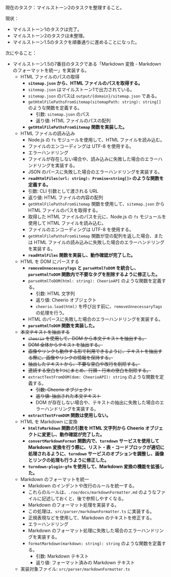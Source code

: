 現在のタスク：マイルストーン2のタスクを整理すること。

現状：
*   マイルストーン1のタスクは完了。
*   マイルストーン2のタスクは未整理。
*   マイルストーン1.5のタスクを順番通りに進めることになった。

次にやること：
*   マイルストーン1.5の7番目のタスクである「Markdown 変換 - Markdown のフォーマットを統一」を実装する。
    *   HTML ファイルのパスの取得
        *   **`sitemap.json` から、HTML ファイルのパスを取得する。**
        *   `sitemap.json` はマイルストーン1で出力されている。
        *   `sitemap.json` のパスは `output/{domain}/sitemap.json` である。
        *   `getHtmlFilePathsFromSitemap(sitemapPath: string): string[]` のような関数を定義する。
            *   引数: `sitemap.json` のパス
            *   返り値: HTML ファイルのパスの配列
        *   **`getHtmlFilePathsFromSitemap` 関数を実装した。**
    *   HTML ファイルの読み込み
        *   Node.js の `fs` モジュールを使用して、HTML ファイルを読み込む。
        *   ファイルのエンコーディングは UTF-8 を使用する。
        *   エラーハンドリング
        *   ファイルが存在しない場合や、読み込みに失敗した場合のエラーハンドリングを実装する。
        *   JSON のパースに失敗した場合のエラーハンドリングを実装する。
        *   **`readHtmlFiles(url: string): Promise<string[]>` のような関数を定義する。**
        *   引数: CLI 引数として渡される URL
        *   返り値: HTML ファイルの内容の配列
        *   `getHtmlFilePathsFromSitemap` 関数を使用して、`sitemap.json` から HTML ファイルのパスを取得する。
        *   取得した HTML ファイルのパスを元に、Node.js の `fs` モジュールを使用して HTML ファイルを読み込む。
        *   ファイルのエンコーディングは UTF-8 を使用する。
        *   `getHtmlFilePathsFromSitemap` 関数が空の配列を返した場合、または HTML ファイルの読み込みに失敗した場合のエラーハンドリングを実装する。
        *   **`readHtmlFiles` 関数を実装し、動作確認が完了した。**
    *   HTML を DOM にパースする
        *   **`removeUnnecessaryTags` と `parseHtmlToDOM` を統合し、`parseHtmlToDOM` 関数内で不要なタグを削除するように修正した。**
        *   `parseHtmlToDOM(html: string): CheerioAPI` のような関数を定義する。
            *   引数: HTML 文字列
            *   返り値: Cheerio オブジェクト
            *   `cheerio.load(html)` を呼び出す前に、`removeUnnecessaryTags` の処理を行う。
        *   HTML のパースに失敗した場合のエラーハンドリングを実装する。
        *   **`parseHtmlToDOM` 関数を実装した。**
    *   ~~本文テキストを抽出する~~
        *   ~~`cheerio` を使用して、DOM から本文テキストを抽出する。~~
        *   ~~DOM 全体からテキストを抽出する。~~
        *   ~~画像やリンクも動作する形で利用できるように、テキストを抽出する際に、画像やリンクの情報を保持する。~~
        *   ~~抽出したテキストから、不要な空白や改行を削除する。~~
        *   ~~連続する空白を1つにまとめ、行頭・行末の空白を削除する。~~
        *   `extractTextFromDOM(dom: CheerioAPI): string` のような関数を定義する。
            *   ~~引数: Cheerio オブジェクト~~
            *   ~~返り値: 抽出された本文テキスト~~
            *   DOM が存在しない場合や、テキストの抽出に失敗した場合のエラーハンドリングを実装する。
        *   **`extractTextFromDOM` 関数は使用しない。**
    *   HTML を Markdown に変換
        *   **`htmlToMarkdown` 関数の引数を HTML 文字列から Cheerio オブジェクトに変更し、動作確認が完了した。**
        *   **`convertMarkdownFormat` 関数内で、`turndown` サービスを使用して Markdown 変換を行う際に、リスト・表・コードブロックが適切に処理されるように、`turndown` サービスのオプションを調整し、画像とリンクの処理も行うように修正した。**
        *   **`turndown-plugin-gfm` を使用して、Markdown 変換の機能を拡張した。**
    *   Markdown のフォーマットを統一
        *   Markdown のインデントや改行のルールを統一する。
        *   これらのルールは、`.roo/docs/markdownFormatter.md` のようなファイルに記述しておくと、後で参照しやすくなる。
        *   Markdown のフォーマット処理を実装する。
        *   この処理は、`src/parser/markdownFormatter.ts` に実装する。
        *   正規表現などを使用して、Markdown のテキストを修正する。
        *   エラーハンドリング
        *   Markdown のフォーマット処理に失敗した場合のエラーハンドリングを実装する。
        *   `formatMarkdown(markdown: string): string` のような関数を定義する。
            *   引数: Markdown テキスト
            *   返り値: フォーマット済みの Markdown テキスト
    *   実装対象ファイル: `src/parser/markdownFormatter.ts`
